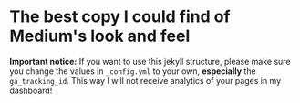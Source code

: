 The best copy I could find of Medium's look and feel
====================================================

**Important notice:** If you want to use this jekyll structure, please make sure you change the values in `_config.yml` to your own, **especially** the `ga_tracking_id`. This way I will not receive analytics of your pages in my dashboard!
